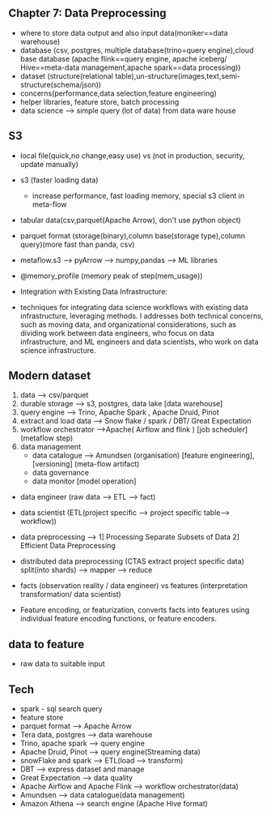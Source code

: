 
## Chapter 7: Data Preprocessing

- where to store data output and also input data(moniker==data warehouse)
- database (csv, postgres, multiple database(trino=query engine),cloud base database
 (apache flink==query engine, apache iceberg/ Hive==meta-data management,apache spark==data processing))
- dataset (structure(relational table),un-structure(images,text,semi-structure(schema/json))
- concerns(performance,data selection,feature engineering)
- helper libraries, feature store, batch processing
- data science --> simple query (lot of data) from data ware house

## S3
- local file(quick,no change,easy use) vs  (not in production, security, update manually)
- s3 (faster loading data)
  - increase performance, fast loading memory, special s3 client in meta-flow
- tabular data(csv,parquet(Apache Arrow), don't use python object) 
- parquet format (storage(binary),column base(storage type),column query)(more fast than panda, csv)
- metaflow.s3 --> pyArrow --> numpy,pandas --> ML libraries
- @memory_profile (memory peak of step(mem_usage)) 
- Integration with Existing Data Infrastructure:

- techniques for integrating data science workflows with existing data infrastructure, leveraging methods.
  I addresses both technical concerns, such as moving data, and organizational considerations, such as dividing work
  between data engineers, who focus on data infrastructure, and ML engineers and data scientists, who work on data
  science infrastructure.

## Modern dataset

1. data --> csv/parquet 
2. durable storage --> s3, postgres, data lake [data warehouse]
3. query engine --> Trino, Apache Spark , Apache Druid, Pinot  
4. extract and load data --> Snow flake / spark / DBT/ Great Expectation 
5. workflow orchestrator -->Apache( Airflow and flink ) [job scheduler] (metaflow step)
6. data management 
     - data catalogue --> Amundsen (organisation) [feature engineering],[versioning] (meta-flow artifact)
     - data governance
     - data monitor [model operation]

- data engineer (raw data --> ETL --> fact)
- data scientist (ETL(project specific --> project specific table--> workflow))

- data preprocessing --> 1] Processing Separate Subsets of Data
                         2] Efficient Data Preprocessing
- distributed data preprocessing
  (CTAS extract project specific data) split(into shards) --> mapper --> reduce
- facts (observation reality / data engineer) vs features (interpretation transformation/ data scientist)
- Feature encoding, or featurization, converts facts into features using individual feature encoding functions, or
  feature encoders.

## data to feature 
- raw data to suitable input

## Tech
- spark - sql search query
- feature store 
- parquet format --> Apache Arrow 
- Tera data, postgres --> data warehouse
- Trino, apache spark --> query engine
- Apache Druid, Pinot --> query engine(Streaming data)
- snowFlake and spark --> ETL(load --> transform)
- DBT --> express dataset and manage
- Great Expectation --> data quality
- Apache Airflow and Apache Flink --> workflow orchestrator(data)
- Amundsen --> data catalogue(data management)
- Amazon Athena --> search engine (Apache Hive format)